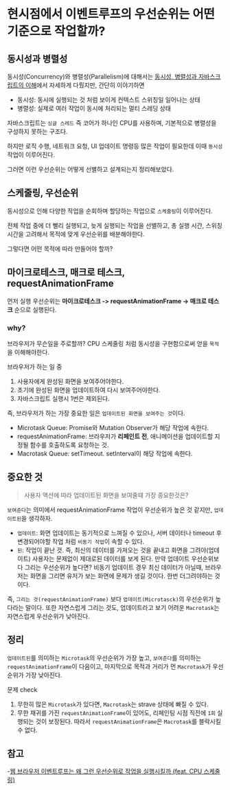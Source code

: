# 현시점에서 이벤트루프의 우선순위는 어떤 기준으로 작업할까?

## 동시성과 병렬성

동시성(Concurrency)와 병렬성(Parallelism)에 대해서는 [동시성, 병렬성과 자바스크립트의 이해](https://github.com/Tap-Kim/TIL/blob/main/2024/11/15_TIL.md)에서 자세하게 다뤘지만, 간단히 이야기하면

- 동시성: 동시에 실행되는 것 처럼 보이게 컨텍스트 스위칭일 일어나는 상태
- 병렬성: 실제로 여러 작업이 동시에 처리되는 멀티 스레딩 상태

자바스크립트는 `싱글 스레드` 즉 코어가 하나인 CPU를 사용하며, 기본적으로 병렬성을 구성하지 못하는 구조다.

하지만 로직 수행, 네트워크 요청, UI 업데이트 명령등 많은 작업이 필요한데 이때 `동시성` 작업이 이루어진다.

그러면 이런 우선순위는 어떻게 선별하고 설계되는지 정리해보았다.

## 스케줄링, 우선순위

동시성으로 인해 다양한 작업을 순회하며 할당하는 작업으로 `스케줄링`이 이루어진다.

전체 작업 중에 더 빨리 실행되고, 늦게 실행되는 작업을 선별하고, 총 실행 시간, 스위칭 시간을 고려해서 목적에 맞게 우선순위를 배분해야한다.

그렇다면 어떤 목적에 따라 만들어야 할까?

## 마이크로테스크, 매크로 테스크, requestAnimationFrame

먼저 실행 우선순위는 **마이크로테스크 -> requestAnimationFrame -> 매크로 테스크** 순으로 실행된다.

### why?

브라우저가 무슨일을 주로할까? CPU 스케줄링 처럼 동시성을 구현함으로써 얻을 `목적`을 이해해야한다.

브라우저가 하는 일 중

1. 사용자에게 완성된 화면을 보여주어야한다.
2. 초기에 완성된 화면을 업데이트하여 다시 보여주어야한다.
3. 자바스크립트 실행시 1번은 제외된다.

즉, 브라우저가 하는 가장 중요한 일은 `업데이트된 화면을 보여주는 것`이다.

- Microtask Queue: Promise와 Mutation Observer가 해당 작업에 속한다.
- requestAnimationFrame: 브라우저가 **리페인트 전**, 애니메이션을 업데이트할 지정될 함수를 호출하도록 요청하는 것.
- Macrotask Queue: setTimeout. setInterval이 해당 작업에 속한다.

## 중요한 것

> 사용자 액션에 따라 업데이트된 화면을 보여줄때 가장 중요한것은?

`보여준다`는 의미에서 requestAnimationFrame 작업이 우선순위가 높은 것 같지만, `업데이트된`을 생각하자.

- `업데이트`: 화면 업데이트는 동기적으로 느껴질 수 있으나, 서버 데이터나 timeout 후 변경되어야할 작업 처럼 `비동기 작업`이 속할 수 있다.
- `된`: 작업이 끝난 것. 즉, 최신의 데이터를 가져오는 것을 끝내고 화면을 그려야(업데이트) 사용자는 문제없이 제대로된 데이터를 보게 된다. 만약 업데이트 우선순위보다 그리는 우선순위가 높다면?
  비동기 업데이트 경우 최신 데이터가 아닐때, 브라우저는 화면을 그리면 유저가 보는 화면에 문제가 생길 것이다. 한번 더그려야하는 것이다.

즉, `그리는 것(requestAnimationFrame)` 보다 `업데이트(Microtasck)`의 우선순위가 높다라는 말이다.
또한 자연스럽게 그리는 것도, 업데이트라고 보기 어려운 `Macrotask`는 자연스럽게 우선순위가 낮아진다.

## 정리

`업데이트된`를 의미하는 `Microtask`의 우선순위가 가장 높고, `보여준다`를 의미하는 `requestAnimationFrame`이 다음이고, 마지막으로 목적과 거리가 먼 `Macrotask`가 우선순위가 가장 낮아진다.

문제 check

1. 무한히 많은 `Microtask`가 있다면, `Macrotask`는 strave 상태에 빠질 수 있다.
2. 무한 재귀를 가진 `requestAnimationFrame`이 있어도, 리페인팅 시점 직전에 `1회` 실행되는 것이 보장된다. 따라서 `requestAnimationFrame`은 `Macrotask`를 블락시킬 수 없다.

## 참고

-[웹 브라우저 이벤트루프는 왜 그런 우선순위로 작업을 실행시킬까 (feat. CPU 스케줄링)](https://0422.tistory.com/374#google_vignette)
